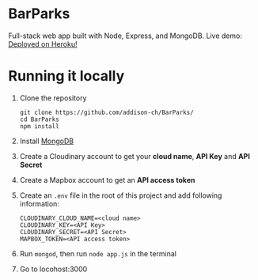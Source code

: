 # BarParks
Full-stack web app built with Node, Express, and MongoDB. 
Live demo: [Deployed on Heroku!](https://sheltered-headland-08597.herokuapp.com/)

# Running it locally
1. Clone the repository

   ```
   git clone https://github.com/addison-ch/BarParks/
   cd BarParks
   npm install 
   ```

2. Install [MongoDB](https://www.mongodb.com/)

3. Create a Cloudinary account to get your **cloud name**, **API Key** and **API Secret**

4. Create a Mapbox account to get an **API access token**

5. Create an `.env` file in the root of this project and add following information:

   ```
   CLOUDINARY_CLOUD_NAME=<cloud name>
   CLOUDINARY_KEY=<API Key>
   CLOUDINARY_SECRET=<API Secret>
   MAPBOX_TOKEN=<API access token>
   ```

6. Run `mongod`, then run  `node app.js` in the terminal
7. Go to locohost:3000
